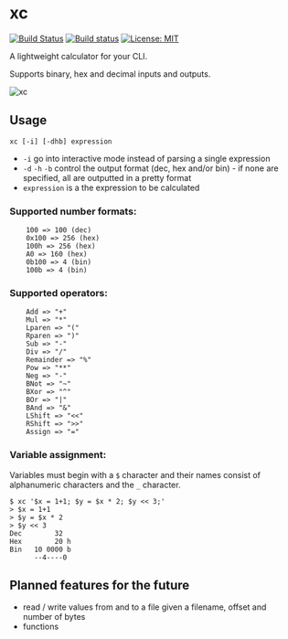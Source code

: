 # xc

[![Build Status](https://travis-ci.com/nikofil/xc.svg?branch=master)](https://travis-ci.com/nikofil/xc)
[![Build status](https://ci.appveyor.com/api/projects/status/not3oblqs7ere5p4?svg=true)](https://ci.appveyor.com/project/nikofil/xc)
[![License: MIT](https://img.shields.io/badge/License-MIT-blue.svg)](https://opensource.org/licenses/MIT)

A lightweight calculator for your CLI.

Supports binary, hex and decimal inputs and outputs.

![xc](https://i.imgur.com/BKtJfuS.png)

## Usage

`xc [-i] [-dhb] expression`

* `-i` go into interactive mode instead of parsing a single expression
* `-d` `-h` `-b` control the output format (dec, hex and/or bin) - if none are specified, all are outputted in a pretty format
* `expression` is a the expression to be calculated

### Supported number formats:
```
    100 => 100 (dec)
    0x100 => 256 (hex)
    100h => 256 (hex)
    A0 => 160 (hex)
    0b100 => 4 (bin)
    100b => 4 (bin)
```

### Supported operators:
```
    Add => "+"
    Mul => "*"
    Lparen => "("
    Rparen => ")"
    Sub => "-"
    Div => "/"
    Remainder => "%"
    Pow => "**"
    Neg => "-"
    BNot => "~"
    BXor => "^"
    BOr => "|"
    BAnd => "&"
    LShift => "<<"
    RShift => ">>"
    Assign => "="
```

### Variable assignment:
Variables must begin with a `$` character and their names consist of alphanumeric characters and the `_` character.
```console
$ xc '$x = 1+1; $y = $x * 2; $y << 3;'
> $x = 1+1
> $y = $x * 2
> $y << 3
Dec        32  
Hex        20 h
Bin   10 0000 b
      --4----0 
```

## Planned features for the future

* read / write values from and to a file given a filename, offset and number of bytes
* functions
